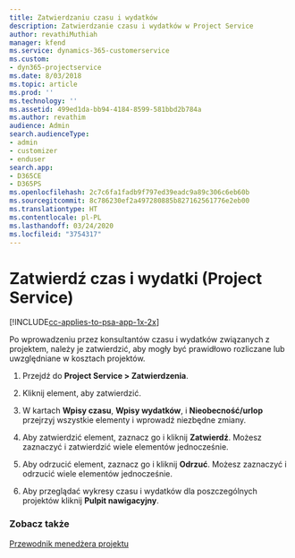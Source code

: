 ```yaml
---
title: Zatwierdzaniu czasu i wydatków
description: Zatwierdzanie czasu i wydatków w Project Service
author: revathiMuthiah
manager: kfend
ms.service: dynamics-365-customerservice
ms.custom:
- dyn365-projectservice
ms.date: 8/03/2018
ms.topic: article
ms.prod: ''
ms.technology: ''
ms.assetid: 499ed1da-bb94-4184-8599-581bbd2b784a
ms.author: revathim
audience: Admin
search.audienceType:
- admin
- customizer
- enduser
search.app:
- D365CE
- D365PS
ms.openlocfilehash: 2c7c6fa1fadb9f797ed39eadc9a89c306c6eb60b
ms.sourcegitcommit: 8c786230ef2a497280885b827162561776e2eb00
ms.translationtype: HT
ms.contentlocale: pl-PL
ms.lasthandoff: 03/24/2020
ms.locfileid: "3754317"
---
```

# <a name="approve-time-and-expenses-project-service"></a>Zatwierdź czas i wydatki (Project Service)

[!INCLUDE[cc-applies-to-psa-app-1x-2x](../includes/cc-applies-to-psa-app-1x-2x.md)]

Po wprowadzeniu przez konsultantów czasu i wydatków związanych z projektem, należy je zatwierdzić, aby mogły być prawidłowo rozliczane lub uwzględniane w kosztach projektów.  
  
1.  Przejdź do **Project Service > Zatwierdzenia**.  
  
2.  Kliknij element, aby zatwierdzić.  
  
3.  W kartach **Wpisy czasu**, **Wpisy wydatków**, i **Nieobecność/urlop** przejrzyj wszystkie elementy i wprowadź niezbędne zmiany.  
  
4.  Aby zatwierdzić element, zaznacz go i kliknij **Zatwierdź**. Możesz zaznaczyć i zatwierdzić wiele elementów jednocześnie.  
  
5.  Aby odrzucić element, zaznacz go i kliknij **Odrzuć**. Możesz zaznaczyć i odrzucić wiele elementów jednocześnie.  
  
6.  Aby przeglądać wykresy czasu i wydatków dla poszczególnych projektów kliknij **Pulpit nawigacyjny**.  
  
### <a name="see-also"></a>Zobacz także  
 [Przewodnik menedżera projektu](../project-service/project-manager-guide.md)
